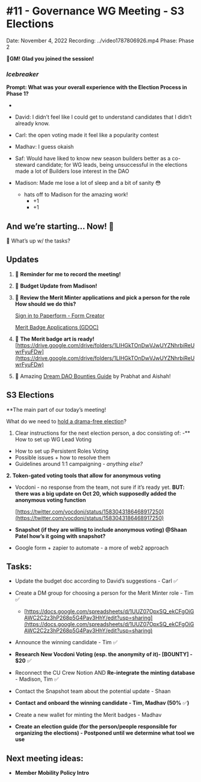 # #11 - Governance WG Meeting - S3 Elections

Date: November 4, 2022
Recording: ../video1787806926.mp4
Phase: Phase 2

🌱**GM! Glad you joined the session!** 

### *Icebreaker*

**Prompt: What was your overall experience with the Election Process in Phase 1?**

- 
- David: I didn’t feel like I could get to understand candidates that I didn’t already know.
- Carl: the open voting made it feel like a popularity contest
- Madhav: I guess okaish
- Saf: Would have liked to know new season builders better as a co-steward candidate; for WG leads, being unsuccessful in the elections made a lot of Builders lose interest in the DAO

- Madison: Made me lose a lot of sleep and a bit of sanity 😳
    - hats off to Madison for the amazing work!
        - +1
        - +1

## And we’re starting... Now! 🚀

<aside>
📢 What’s up w/ the tasks?

## Updates

1. 🔴 **Reminder for me to record the meeting!**
2. 🏦 **Budget Update from Madison!**
3. 🔎 **Review the Merit Minter applications and pick a person for the role
How should we do this?**
    
    [Sign in to Paperform - Form Creator](https://paperform.co/submissions/ddminter)
    
    [Merit Badge Applications (GDOC)](https://docs.google.com/spreadsheets/d/1UUZ07OpxSQ_ekCFgOiGAWC2C2z3hP268p5G4Pav3HhY/edit?usp=sharing)
    
4. 🎨 **The Merit badge art is ready!** [https://drive.google.com/drive/folders/1LIHGkTOnDwVJwUYZNhrbiReUwrFyuFDw](https://drive.google.com/drive/folders/1LIHGkTOnDwVJwUYZNhrbiReUwrFyuFDw)
5. 📄 Amazing [Dream DAO Bounties Guide](../../../../Guides%20&%20How-To%E2%80%99s%2063c1f45fab634aeaa80bf88fbf4b1c2c/Dream%20DAO%20Bounties%20Guide%2040027f7e667f4faaa5db1a26fd6fb1d3.md) by Prabhat and Aishah!
</aside>

## S3 Elections

**The main part of our today’s meeting! 

What do we need to [hold a drama-free election](../../../../Document%20Archive%20816b78f2e0c6400e8ce641cdd07e5402/Dream%20DAO%20Working%20Groups%20Home%20Season%201%204d1702104a2f4180a27e92b0510bd283/Dream%20DAO%20Phase%201%20Working%20Groups%20c53752864e064f6da1b9f1c4ed1019ba/Governance%20WG%20%5BLegacy%5D%20a464f56462524c87842951a5c5d8b9f0/Governance%20WG%20in%20Season%202%207538a4c8c3a8416cba1924d3b0457068.md)?
1. Clear instructions for the next election person, a doc consisting of:
-** How to set up WG Lead Voting
- How to set up Persistent Roles Voting
- Possible issues + how to resolve them
- Guidelines around 1:1 campaigning
*- anything else?*

**2. Token-gated voting tools that allow for anonymous voting**

- Vocdoni - no response from the team, not sure if it’s ready yet.
**BUT: there was a big update on Oct 20, which supposedly added the anonymous voting function**
    
    [https://twitter.com/vocdoni/status/1583043186468917250](https://twitter.com/vocdoni/status/1583043186468917250)
    
- **Snapshot (if they are willing to include anonymous voting) 
@Shaan Patel how’s it going with snapshot?**
- Google form + zapier to automate - a more of web2 approach

## Tasks:

- Update the budget doc according to David’s suggestions - Carl ✅
- Create a DM group for choosing a person for the Merit Minter role - Tim ✅
    - [https://docs.google.com/spreadsheets/d/1UUZ07OpxSQ_ekCFgOiGAWC2C2z3hP268p5G4Pav3HhY/edit?usp=sharing](https://docs.google.com/spreadsheets/d/1UUZ07OpxSQ_ekCFgOiGAWC2C2z3hP268p5G4Pav3HhY/edit?usp=sharing)
- Announce the winning candidate - Tim ✅
- **Research New Vocdoni Voting (esp. the anonymity of it)- [BOUNTY] - $20** ✅
- Reconnect the CU Crew Notion AND **Re-integrate the minting database** - Madison, Tim ✅

- Contact the Snapshot team about the potential update - Shaan
- **Contact and onboard the winning candidate - Tim, Madhav (50%** ✅**)**
- Create a new wallet for minting the Merit badges - Madhav

- **Create an election guide (for the person/people responsible for organizing the elections) - Postponed until we determine what tool we use**

## **Next meeting ideas:**

- **Member Mobility Policy Intro**